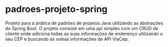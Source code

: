 # padroes-projeto-spring

Projeto para a prática de padrões de projetos Java utilizando as abstrações do Spring Boot. O projeto consiste em uma api simples 
com um CRUD de cliente onde adiciona todas as suas informações de enderenço utilizando o seu CEP e buscando as outras informações da API ViaCep.
